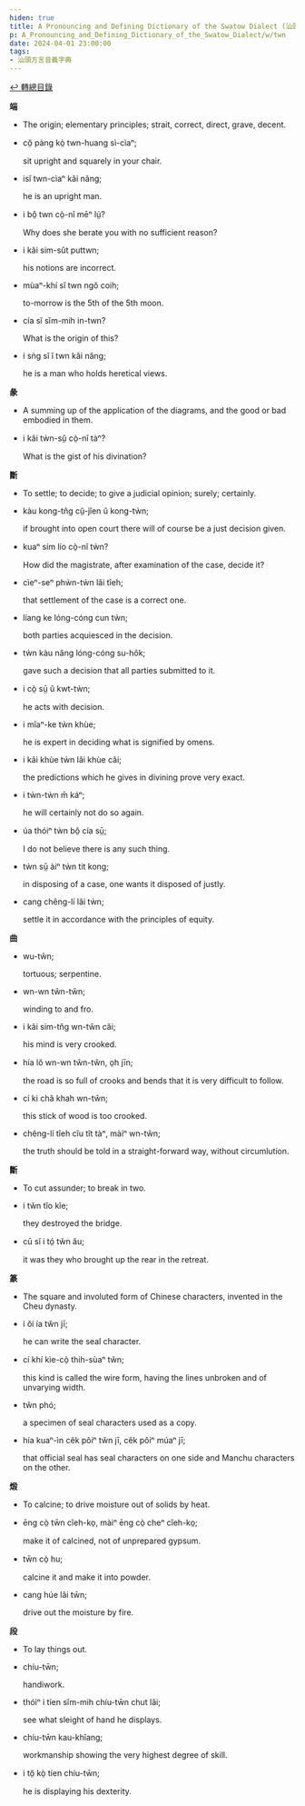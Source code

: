 ```yaml
---
hiden: true
title: A Pronouncing and Defining Dictionary of the Swatow Dialect (汕頭方言音義字典) / twn
p: A_Pronouncing_and_Defining_Dictionary_of_the_Swatow_Dialect/w/twn
date: 2024-04-01 23:00:00
tags: 
- 汕頭方言音義字典
---
```


[↩️ 轉總目錄](/A_Pronouncing_and_Defining_Dictionary_of_the_Swatow_Dialect)


**端**
- The origin; elementary principles; strait, correct, direct, grave, decent.

- cŏ̤ pàng kò̤ twn-huang sì-cìaⁿ;

  sit upright and squarely in your chair.

- isĭ twn-cìaⁿ kâi nâng;

  he is an upright man.

- i bô̤ twn cò̤-nî mēⁿ lṳ́?

  Why does she berate you with no sufficient reason?

- i kâi sim-sût puttwn;

  his notions are incorrect.

- mùaⁿ-khí sĭ twn ngŏ coih;

  to-morrow is the 5th of the 5th moon.

- cía sĭ sĭm-mih in-twn?

  What is the origin of this?

- i sǹg sĭ ĭ twn kâi nâng;

  he is a man who holds heretical views.

**彖**
- A summing up of the application of the diagrams, and the good or bad embodied in them.

- i kâi tẁn-sṳ̂ cò̤-nî tàⁿ?

  What is the gist of his divination?

**斷**
- To settle; to decide; to give a judicial opinion; surely; certainly.

- kàu kong-tn̂g cṳ̆-jîen ŭ kong-tẁn;

  if brought into open court there will of course be a just decision given.

- kuaⁿ sím lío cò̤-nî tẁn?

  How did the magistrate, after examination of the case, decide it?

- cìeⁿ-seⁿ phẁn-tẁn lâi tîeh;

  that settlement of the case is a correct one.

- líang ke lóng-cóng cun tẁn;

  both parties acquiesced in the decision.

- tẁn kàu nâng lóng-cóng su-hôk;

  gave such a decision that all parties submitted to it.

- i cò̤ sṳ̄ ŭ kwt-tẁn;

  he acts with decision.

- i mîaⁿ-ke tẁn khùe;

  he is expert in deciding what is signified by omens.

- i kâi khùe tẁn lâi khùe căi;

  the predictions which he gives in divining prove very exact.

- i tẁn-tẁn m̄ káⁿ;

  he will certainly not do so again.

- úa thóiⁿ tẁn bô̤ cía sṳ̄;

  I do not believe there is any such thing.

- tẁn sṳ̄ àiⁿ tẁn tit kong;

  in disposing of a case, one wants it disposed of justly.

- cang chêng-lí lâi tẁn;

  settle it in accordance with the principles of equity.

**曲**

- wu-tŵn;

  tortuous; serpentine.

- wn-wn tŵn-tŵn;

  winding to and fro.

- i kâi sim-tn̂g wn-tŵn căi;

  his mind is very crooked.

- hía lŏ wn-wn tŵn-tŵn, o̤h jīn;

  the road is so full of crooks and bends that it is very difficult to follow.

- cí ki châ khah wn-tŵn;

  this stick of wood is too crooked.

- chêng-lí tîeh cĭu tît tàⁿ, màiⁿ wn-tŵn;

  the truth should be told in a straight-forward way, without circumlution.

**斷**
- To cut assunder; to break in two.

- i tw̆n tĭo kîe;

  they destroyed the bridge.

- cū sĭ i tó̤ tw̆n ău;

  it was they who brought up the rear in the retreat.

**篆**
- The square and involuted form of Chinese characters, invented in the Cheu dynasty.

- i ŏi ía tw̆n jī;

  he can write the seal character.

- cí khí kìe-cò̤ thih-sùaⁿ tw̆n;

  this kind is called the wire form, having the lines unbroken and of unvarying width.

- tw̆n phó;

  a specimen of seal characters used as a copy.

- hía kuaⁿ-ìn cêk pôiⁿ tw̆n jī, cêk pôiⁿ múaⁿ jī;

  that official seal has seal characters on one side and Manchu characters on the other.

**煅**
- To calcine; to drive moisture out of solids by heat.

- ēng cò̤ tw̄n cîeh-ko̤, màiⁿ ēng cò̤ cheⁿ cîeh-ko̤;

  make it of calcined, not of unprepared gypsum.

- tw̄n cò̤ hu;

  calcine it and make it into powder.

- cang húe lâi tw̄n;

  drive out the moisture by fire.

**段**
- To lay things out.

- chíu-tw̄n;

  handiwork.

- thóiⁿ i tíen sĭm-mih chíu-tw̄n chut lâi;

  see what sleight of hand he displays.

- chíu-tw̄n kau-khîang;

  workmanship showing the very highest degree of skill.

- i tŏ̤ kò̤ tíen chíu-tw̄n;

  he is displaying his dexterity.